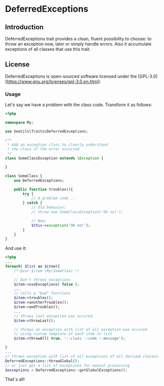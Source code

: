 # DeferredExceptions

## Introduction

DeferredExceptions trait provides a clean, fluent possibility to choose: to throw
an exception now, later or simply handle errors. Also it accumulate exceptions
of all classes that use this trait.

## License

DeferredExceptions is open-sourced software licensed under the [GPL-3.0] (https://www.gnu.org/licenses/gpl-3.0.en.html).

### Usage

Let's say we have a problem with the class code.
Transform it as follows:

```php
<?php

namespace My;

use Seotils\Traits\DeferredExceptions;

/**
 * Add an exception class to clearly understand
 * the class of the error occurred
 */
class SomeClassException extends \Exception {

}

class SomeClass {
    use DeferredExceptions;

    public function troubles(){
        try {
            // A problem code ..
        } catch {
            // Old behavior:
            // throw new SomeClassException('Oh no!');

            // Now:
            $this->exception('Oh no!');
        }
    }
}

```

And use it:

```php
<?php
...
foreach( $list as $item){
    /* @var $item \My\SomeClass */

    // Don't throws exceptions
    $item->useExceptions( false );
    ...
    // Calls a "bad" functions
    $item->troubles();
    $item->anotherTroubles();
    $item->andTroubles();
    ...
    // throws last exception was occured
    $item->throwLast();

    // throws an exception with list of all exception was occured
    // using custom template of each item in list
    $item->throwAll( true, '::class ::code ::message');

}
...
// throws exception with list of all exceptions of all derived classes.
DeferredExceptions::throwGlobal();
// or just get a list of exceptions for manual processing
$exceptions = DeferredExceptions::getGlobalExceptions();

```

That`s all!
